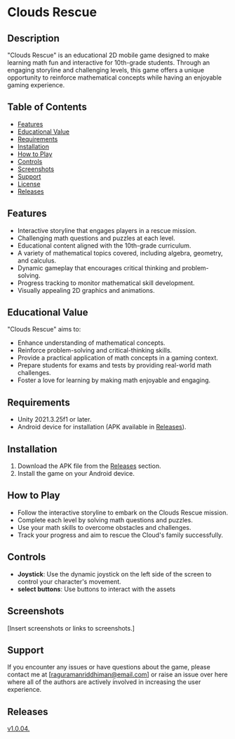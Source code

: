 # Clouds Rescue 

## Description

"Clouds Rescue" is an educational 2D mobile game designed to make learning math fun and interactive for 10th-grade students. Through an engaging storyline and challenging levels, this game offers a unique opportunity to reinforce mathematical concepts while having an enjoyable gaming experience.

## Table of Contents

- [Features](#features)
- [Educational Value](#educational-value)
- [Requirements](#requirements)
- [Installation](#installation)
- [How to Play](#how-to-play)
- [Controls](#controls)
- [Screenshots](#screenshots)
- [Support](#support)
- [License](#license)
- [Releases](#releases)

## Features

- Interactive storyline that engages players in a rescue mission.
- Challenging math questions and puzzles at each level.
- Educational content aligned with the 10th-grade curriculum.
- A variety of mathematical topics covered, including algebra, geometry, and calculus.
- Dynamic gameplay that encourages critical thinking and problem-solving.
- Progress tracking to monitor mathematical skill development.
- Visually appealing 2D graphics and animations.

## Educational Value

"Clouds Rescue" aims to:

- Enhance understanding of mathematical concepts.
- Reinforce problem-solving and critical-thinking skills.
- Provide a practical application of math concepts in a gaming context.
- Prepare students for exams and tests by providing real-world math challenges.
- Foster a love for learning by making math enjoyable and engaging.

## Requirements

- Unity 2021.3.25f1 or later.
- Android device for installation (APK available in [Releases](#releases)).

## Installation

1. Download the APK file from the [Releases](#releases) section.
2. Install the game on your Android device.

## How to Play

- Follow the interactive storyline to embark on the Clouds Rescue mission.
- Complete each level by solving math questions and puzzles.
- Use your math skills to overcome obstacles and challenges.
- Track your progress and aim to rescue the Cloud's family successfully.

## Controls

- **Joystick**: Use the dynamic joystick on the left side of the screen to control your character's movement.
- **select buttons**: Use buttons to interact with the assets
  
## Screenshots

[Insert screenshots or links to screenshots.]

## Support

If you encounter any issues or have questions about the game, please contact me at [raguramanriddhiman@email.com] or raise an issue over here where all of the authors are actively involved in increasing the user experience.

## Releases

[v1.0.04.](https://github.com/RiddhimanRaguraman/CloudsRescue/releases/tag/v1.0.04)
